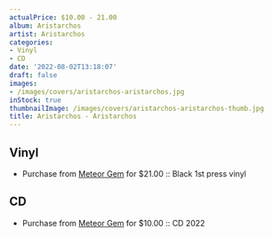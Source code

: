 ```yaml
---
actualPrice: $10.00 - 21.00
album: Aristarchos
artist: Aristarchos
categories:
- Vinyl
- CD
date: '2022-08-02T13:18:07'
draft: false
images:
- /images/covers/aristarchos-aristarchos.jpg
inStock: true
thumbnailImage: /images/covers/aristarchos-aristarchos-thumb.jpg
title: Aristarchos - Aristarchos
---
```


## Vinyl
* Purchase from [Meteor Gem](https://meteor-gem.com/products/aristarchos-aristarchos-lp) for $21.00 :: Black 1st press vinyl
## CD
* Purchase from [Meteor Gem](https://meteor-gem.com/products/aristarchos-aristarchos-cd) for $10.00 :: CD 2022
